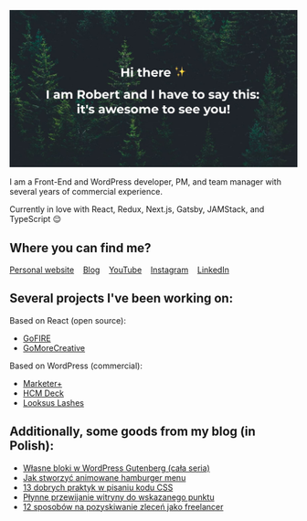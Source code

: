 ![Hi there ✨ I am Robert and I have to say that - it's awesome to see you!](/banner.jpg?raw=true)

I am a Front-End and WordPress developer, PM, and team manager with several years of commercial experience.

Currently in love with React, Redux, Next.js, Gatsby, JAMStack, and TypeScript 😌

## Where you can find me?

[Personal website](https://robertorlinski.pl) &nbsp;&nbsp; [Blog](https://blog.robertorlinski.pl/) &nbsp;&nbsp; [YouTube](https://www.youtube.com/channel/UC_qgM2UztycBZGQLNaGs9Jg) &nbsp;&nbsp; [Instagram](https://www.instagram.com/robert.orlinski/) &nbsp;&nbsp; [LinkedIn](https://www.linkedin.com/in/robert-orlinski/)

## Several projects I've been working on:

Based on React (open source):

- [GoFIRE](https://github.com/robert-orlinski/go-fire)
- [GoMoreCreative](https://github.com/robert-orlinski/go-more-creative)

Based on WordPress (commercial):

- [Marketer+](https://marketerplus.pl/)
- [HCM Deck](https://hcmdeck.com/)
- [Looksus Lashes](https://looksuslashes.pl/)

## Additionally, some goods from my blog (in Polish):

- [Własne bloki w WordPress Gutenberg (cała seria)](https://blog.robertorlinski.pl/wlasne-bloki-w-wordpress-gutenberg/)
- [Jak stworzyć animowane hamburger menu](https://blog.robertorlinski.pl/hamburger-menu/)
- [13 dobrych praktyk w pisaniu kodu CSS](https://blog.robertorlinski.pl/dobre-praktyki-css/)
- [Płynne przewijanie witryny do wskazanego punktu](https://blog.robertorlinski.pl/plynne-przewijanie-witryny/)
- [12 sposobów na pozyskiwanie zleceń jako freelancer](https://blog.robertorlinski.pl/pozyskiwanie-zlecen-jako-freelancer/)
